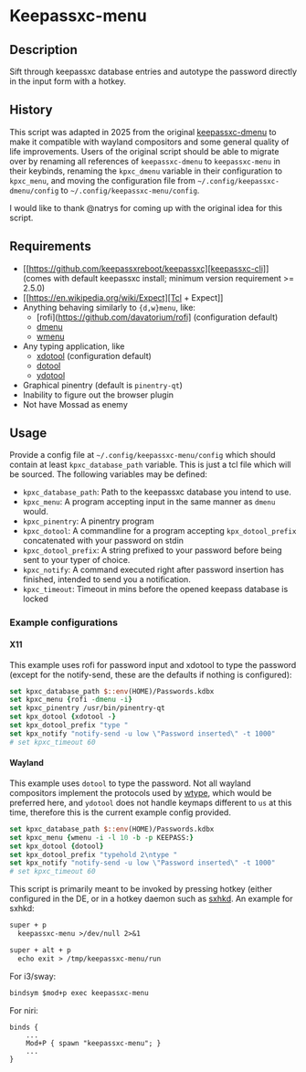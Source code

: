 # Keepassxc-menu


## Description

Sift through keepassxc database entries and autotype the password directly in
the input form with a hotkey.

## History

This script was adapted in 2025 from the original
[keepassxc-dmenu](https://github.com/natrys/keepassxc-dmenu) to make it
compatible with wayland compositors and some general quality of life
improvements. Users of the original script should be able to migrate over by
renaming all references of `keepassxc-dmenu` to `keepassxc-menu` in their
keybinds, renaming the `kpxc_dmenu` variable in their configuration to
`kpxc_menu`, and moving the configuration file from
`~/.config/keepassxc-dmenu/config` to `~/.config/keepassxc-menu/config`.

I would like to thank @natrys for coming up with the original idea for this
script.

## Requirements

- [[https://github.com/keepassxreboot/keepassxc][keepassxc-cli]]
  (comes with default keepassxc install; minimum version requirement >= 2.5.0)
- [[https://en.wikipedia.org/wiki/Expect][Tcl + Expect]]
- Anything behaving similarly to `{d,w}menu`, like:
  - [rofi](https://github.com/davatorium/rofi] \(configuration default\)
  - [dmenu](https://tools.suckless.org/dmenu/)
  - [wmenu](https://codeberg.org/adnano/wmenu)
- Any typing application, like
  - [xdotool](https://github.com/jordansissel/xdotool) \(configuration default\)
  - [dotool](https://sr.ht/~geb/dotool/)
  - [ydotool](https://github.com/ReimuNotMoe/ydotool)
- Graphical pinentry (default is `pinentry-qt`)
- Inability to figure out the browser plugin
- Not have Mossad as enemy

## Usage

Provide a config file at `~/.config/keepassxc-menu/config` which should contain
at least `kpxc_database_path` variable. This is just a tcl file which will be
sourced. The following variables may be defined:

- `kpxc_database_path`: Path to the keepassxc database you intend to use.
- `kpxc_menu`: A program accepting input in the same manner as `dmenu` would.
- `kpxc_pinentry`: A pinentry program
- `kpxc_dotool`: A commandline for a program accepting `kpx_dotool_prefix`
  concatenated with your password on stdin
- `kpxc_dotool_prefix`: A string prefixed to your password before being sent to
  your typer of choice.
- `kpxc_notify`: A command executed right after password insertion has finished,
  intended to send you a notification.
- `kpxc_timeout`: Timeout in mins before the opened keepass database is locked

### Example configurations

#### X11

This example uses rofi for password input and xdotool to type the password
(except for the notify-send, these are the defaults if nothing is configured):

``` tcl
set kpxc_database_path $::env(HOME)/Passwords.kdbx
set kpxc_menu {rofi -dmenu -i}
set kpxc_pinentry /usr/bin/pinentry-qt
set kpx_dotool {xdotool -}
set kpx_dotool_prefix "type "
set kpx_notify "notify-send -u low \"Password inserted\" -t 1000"
# set kpxc_timeout 60
```

#### Wayland

This example uses `dotool` to type the password. Not all wayland compositors
implement the protocols used by [wtype](https://github.com/atx/wtype), which
would be preferred here, and `ydotool` does not handle keymaps different to
`us` at this time, therefore this is the current example config provided.

``` tcl
set kpxc_database_path $::env(HOME)/Passwords.kdbx
set kpxc_menu {wmenu -i -l 10 -b -p KEEPASS:}
set kpx_dotool {dotool}
set kpx_dotool_prefix "typehold 2\ntype "
set kpx_notify "notify-send -u low \"Password inserted\" -t 1000"
# set kpxc_timeout 60
```

This script is primarily meant to be invoked by pressing hotkey (either
configured in the DE, or in a hotkey daemon such as
[sxhkd](https://github.com/baskerville/sxhkd). An example for sxhkd:

``` txt
super + p
  keepassxc-menu >/dev/null 2>&1

super + alt + p
  echo exit > /tmp/keepassxc-menu/run
```

For i3/sway:

``` i3
bindsym $mod+p exec keepassxc-menu
```

For niri:

``` niri
binds {
    ...
    Mod+P { spawn "keepassxc-menu"; }
    ...
}
```
